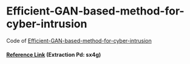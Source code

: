 # Efficient-GAN-based-method-for-cyber-intrusion

Code of [Efficient-GAN-based-method-for-cyber-intrusion](*)

#### [Reference Link](https://pan.baidu.com/s/11IByW5bUL1t5lpVwsdR76Q) (Extraction Pd: sx4g)
